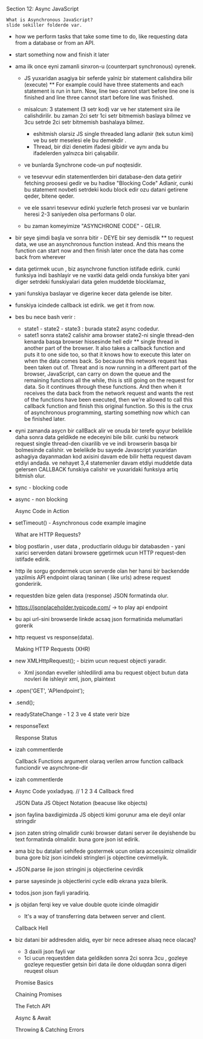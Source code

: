 Section 12: Async JavaScript

    What is Asynchronous JavaScript?
    slide sekiller folderde var.

* how we perform tasks that take some time to do, 
  like requesting data from a database or from an API.
* start something now and finish it later
* ama ilk once eyni zamanli sinxron-u (counterpart synchronous) oyrenek.
    * JS yuxaridan asagiya bir seferde yalniz bir statement calishdira bilir (execute)
    ** For example could have three statements and each statement is run in turn. 
      Now, line two cannot start before line one is finished and 
      line three cannot start before line was finished.
    * misalcun: 3 statement (3 setr kod) var ve her statement sira ile calishdirilir. 
      bu zaman 2ci setr 1ci setr bitmemish baslaya bilmez ve 3cu setrde 2ci setr 
      bitmemish bashalaya bilmez.
      * eshitmish olarsiz JS single threaded lang adlanir (tek sutun kimi)
        ve bu setr meselesi ele bu demekdir .
      * Thread, bir dizi denetim ifadesi gibidir ve aynı anda 
        bu ifadelerden yalnızca biri çalışabilir.  
    * ve bunlarda Synchrone code-un puf noqtesidir.    
    * ve tesevvur edin statementlerden biri database-den data getirir fetching 
     proosesi gedir  ve bu hadise "Blocking Code" Adlanir, cunki bu 
      statement novbeti setrdeki kodu block edir ozu datani getirene qeder, bitene qeder.
      
    * ve ele ssanri tesevvur edinki yuzlerle fetch prosesi var ve bunlarin heresi 2-3 saniyeden olsa performans 0 olar.
    * bu zaman komeyimize "ASYNCHRONE CODE" - GELIR.

* bir şeye şimdi başla ve sonra bitir - DEYE bir sey demisdik 
** to request data, we use an asynchronous function instead. 
  And this means the function can start now and then finish later
  once the data has come back from wherever
* data getirmek ucun , biz asynchrone function istifade edirik. cunki 
    funksiya indi bashlayir ve ne vaxtki data geldi onda funskiya biter yani 
  diger setrdeki funskiyalari data gelen muddetde blocklamaz,
* yani funskiya baslayar ve digerine kecer data gelende ise biter.   
* funskiya icindede callback ist edirik.
we get it from now.
* bes bu nece bash verir : 
    * state1 - state2 - state3 : burada state2 async codedur.
    * satet1 sonra state2 calishir ama browser state2-ni single thread-den 
      kenarda basqa browser hissesinde hell edir
** single thread in another part of the browser.
It also takes a callback function and puts it to one side too, so that it knows how to execute this
later on when the data comes back.
So because this network request has been taken out of.
Threat and is now running in a different part of the browser, JavaScript, can carry on down the queue
and the remaining functions all the while, this is still going on the request for data.
So it continues through these functions.
And then when it receives the data back from the network request and wants the rest of the functions
have been executed, then we're allowed to call this callback function and finish this original function.
So this is the crux of asynchronous programming, starting something now which can be finished later.

* eyni zamanda asycn bir callBack alir ve onuda bir terefe qoyur belelikle daha sonra data geldikde ne edeceyini 
  bile bilir. cunki bu network request single thread-den cixarilib ve ve indi browserin basqa bir bolmesinde calishir.
  ve belelikde bu sayede Javascript  yuxaridan ashagiya dayanmadan kod axisini davam ede bilir hetta request davam etdiyi
  andada.
  ve nehayet 3,4 statemenler davam etdiyi muddetde data gelersen CALLBACK funskiya calishir ve yuxaridaki funksiya artiq 
  bitmish olur.
  
 * sync - blocking code 
 * async - non blocking 
   


    Async Code in Action

* setTimeout() - Asynchronous code example imagine

    
    What are HTTP Requests?

* blog postlarin , user data , productlarin oldugu bir databasden - yani
xarici serverden datani browsere ggetirmek ucun HTTP request-den istifade edirik.
* http ile sorgu gondermek ucun serverde olan
  her hansi bir backendde yazilmis API endpoint olaraq taninan ( like urls) 
  adrese request gonderirik.
* requestden bize gelen data (response)   JSON formatinda olur.
* https://jsonplaceholder.typicode.com/ -> to play api endpoint
* bu api url-sini browserde linkde acsaq json formatinida melumatlari gorerik
  
* http request vs response(data).


    Making HTTP Requests (XHR)

* new XMLHttpRequest(); - bizim ucun request objecti yaradir.
    * Xml jsondan evveller ishledilirdi ama bu request object butun 
    data novleri ile ishleyir xml, json, plaintext
      
* .open('GET', 'APIendpoint'); 
* .send();
* readyStateChange - 1 2 3 ve 4 state verir bize
* responseText


    Response Status

* izah commentlerde


    Callback Functions
    argument olaraq verilen arrow function callback funciondir ve asynchrone-dir

* izah commentlerde
* Async Code yoxladyaq. // 1 2 3 4 Callback fired

    
    JSON Data
    JS Object Notation (beacuse like objects)

* json faylina baxdigimizda JS objecti kimi gorunur ama ele deyil onlar stringdir
* json zaten string olmalidir cunki browser datani server ile deyishende 
    bu text formatinda olmalidir. buna gore json ist edirik.
* ama biz bu datalari sehifede gostermek ucun onlara accessimiz olmalidir 
buna gore biz json icindeki stringleri js objectine cevirmeliyik.
* JSON.parse ile json stringini js objectlerine
  cevirdik 
* parse sayesinde js objectlerini cycle edib ekrana yaza bilerik.

* todos.json json fayli yaradiriq.
* js objdan ferqi key ve value  double quote icinde olmagidir 

     * It's a way of transferring data between server and client.
    

    Callback Hell

* biz datani bir addresden aldiq, eyer bir nece adresee alsaq nece olacaq?
    * 3 daxili json fayli var
    * 1ci ucun requestden data geldikden sonra 2ci sonra 3cu , gozleye gozleye 
      requestler getsin biri data ile done olduqdan sonra digeri reuqest olsun

    
    Promise Basics
    
    
    Chaining Promises
    
    The Fetch API
    
    Async & Await
    
    
    Throwing & Catching Errors
